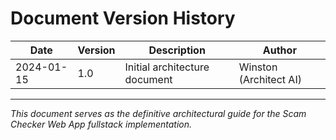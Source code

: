 # Document Version History

| Date | Version | Description | Author |
|------|---------|-------------|---------|
| 2024-01-15 | 1.0 | Initial architecture document | Winston (Architect AI) |

---

*This document serves as the definitive architectural guide for the Scam Checker Web App fullstack implementation.*
